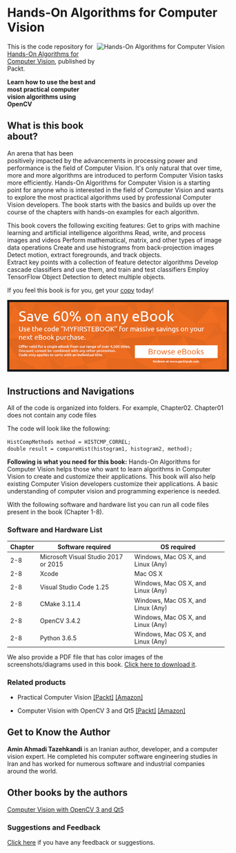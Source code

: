 # Hands-On Algorithms for Computer Vision

<a href="https://www.packtpub.com/application-development/hands-algorithms-computer-vision?utm_source=github&utm_medium=repository&utm_campaign=9781789130942 "><img src="https://d1ldz4te4covpm.cloudfront.net/sites/default/files/imagecache/ppv4_main_book_cover/B10760.png" alt="Hands-On Algorithms for Computer Vision" height="256px" align="right"></a>

This is the code repository for [Hands-On Algorithms for Computer Vision](https://www.packtpub.com/application-development/hands-algorithms-computer-vision?utm_source=github&utm_medium=repository&utm_campaign=9781789130942 ), published by Packt.

**Learn how to use the best and most practical computer vision algorithms using OpenCV**

## What is this book about?
An arena that has been positively impacted by the advancements in processing power and performance is the field of Computer Vision. It's only natural that over time, more and more algorithms are introduced to perform Computer Vision tasks more efficiently. Hands-On Algorithms for Computer Vision is a starting point for anyone who is interested in the field of Computer Vision and wants to explore the most practical algorithms used by professional Computer Vision developers. The book starts with the basics and builds up over the course of the chapters with hands-on examples for each algorithm.

This book covers the following exciting features:
Get to grips with machine learning and artificial intelligence algorithms 
Read, write, and process images and videos 
Perform mathematical, matrix, and other types of image data operations 
Create and use histograms from back-projection images 
Detect motion, extract foregrounds, and track objects.  
Extract key points with a collection of feature detector algorithms 
Develop cascade classifiers and use them, and train and test classifiers 
Employ TensorFlow Object Detection to detect multiple objects. 

If you feel this book is for you, get your [copy](https://www.amazon.com/dp/1789130948) today!

<a href="https://www.packtpub.com/?utm_source=github&utm_medium=banner&utm_campaign=GitHubBanner"><img src="https://raw.githubusercontent.com/PacktPublishing/GitHub/master/GitHub.png" 
alt="https://www.packtpub.com/" border="5" /></a>

## Instructions and Navigations
All of the code is organized into folders. For example, Chapter02.
Chapter01 does not contain any code files

The code will look like the following:
```
HistCompMethods method = HISTCMP_CORREL;
double result = compareHist(histogram1, histogram2, method);
```

**Following is what you need for this book:**
Hands-On Algorithms for Computer Vision helps those who want to learn algorithms in Computer Vision to create and customize their applications. This book will also help existing Computer Vision developers customize their applications. A basic understanding of computer vision and programming experience is needed.

With the following software and hardware list you can run all code files present in the book (Chapter 1-8).
### Software and Hardware List
| Chapter | Software required | OS required |
| -------- | ------------------------------------ | ----------------------------------- |
| 2-8 | Microsoft Visual Studio 2017 or 2015 | Windows, Mac OS X, and Linux (Any) |
| 2-8 | Xcode | Mac OS X |
| 2-8 | Visual Studio Code 1.25  | Windows, Mac OS X, and Linux (Any) |
| 2-8 | CMake 3.11.4 | Windows, Mac OS X, and Linux (Any) |
| 2-8 | OpenCV 3.4.2  | Windows, Mac OS X, and Linux (Any) |
| 2-8 | Python 3.6.5 | Windows, Mac OS X, and Linux (Any) |

We also provide a PDF file that has color images of the screenshots/diagrams used in this book. [Click here to download it](https://www.packtpub.com/sites/default/files/downloads/HandsOnAlgorithmsforComputerVision_ColorImages.pdf).

### Related products
* Practical Computer Vision [[Packt]](https://www.packtpub.com/big-data-and-business-intelligence/practical-computer-vision?utm_source=github&utm_medium=repository&utm_campaign=9781788297684 ) [[Amazon]](https://www.amazon.com/dp/B079QXG3WR)

* Computer Vision with OpenCV 3 and Qt5 [[Packt]](https://www.packtpub.com/application-development/computer-vision-opencv-3-and-qt5?utm_source=github&utm_medium=repository&utm_campaign=9781788472395 ) [[Amazon]](https://www.amazon.com/dp/178847239X)


## Get to Know the Author
**Amin Ahmadi Tazehkandi**
is an Iranian author, developer, and a computer vision expert. He completed his computer software engineering studies in Iran and has worked for numerous software and industrial companies around the world.


## Other books by the authors
[Computer Vision with OpenCV 3 and Qt5](https://www.packtpub.com/application-development/computer-vision-opencv-3-and-qt5?utm_source=github&utm_medium=repository&utm_campaign=9781788472395 )


### Suggestions and Feedback
[Click here](https://docs.google.com/forms/d/e/1FAIpQLSdy7dATC6QmEL81FIUuymZ0Wy9vH1jHkvpY57OiMeKGqib_Ow/viewform) if you have any feedback or suggestions.

